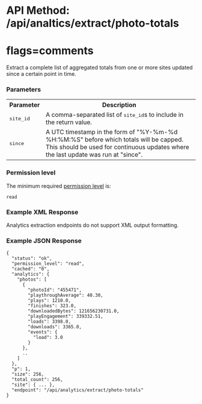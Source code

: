 # API Method: /api/analtics/extract/photo-totals
# flags=comments

Extract a complete list of aggregated totals from one or more sites updated since a certain point in time.

### Parameters

<table class="pretty">
  <tr><th>Parameter</th><th>Description</th></tr>
  <tr>
    <td><tt>site_id</tt></td>
    <td>A comma-separated list of <tt>site_id</tt>s to include in the return value.</td>
  </tr>
  <tr>
    <td><tt>since</tt></td>
    <td>A UTC timestamp in the form of "%Y-%m-%d %H:%M:%S" before which totals will be capped. This should be used for continuous updates where the last update was run at "since".</td>
  </tr>
</table>

### Permission level 

The minimum required [permission level](index#permission-level) is:

    read


### Example XML Response

Analytics extraction endpoints do not support XML output formatting.

### Example JSON Response

    {
      "status": "ok", 
      "permission_level": "read",
      "cached": "0",
      "analytics": {
        "photos": [
          {
            "photoId": "455471",
            "playthroughAverage": 40.30,
            "plays": 1210.0,
            "finishes": 323.0,
            "downloadedBytes": 121656230731.0,
            "playEngagement": 339332.51,
            "loads": 3398.0,
            "downloads": 3365.0,
            "events": {
              "load": 3.0
            }
          },
          ..
        ]
      },
      "p": 1,
      "size": 256,
      "total_count": 256,
      "site": { ... },
      "endpoint": "/api/analytics/extract/photo-totals"
    }
